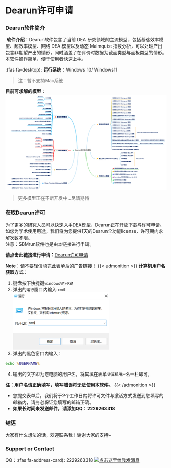 # Dearun许可申请


<script src="https://kit.fontawesome.com/5519c56e9e.js" crossorigin="anonymous"></script>
<script src="https://assets.salesmartly.com/js/project_3040_3314_1657543658.js"></script>

### Dearun软件简介
<i class="fa-brands fa-fly"></i>&nbsp;**软件介绍**：Dearun软件包含了当前 DEA 研究领域的主流模型，包括基础效率模型、超效率模型、网络 DEA 模型以及动态 Malmquist 指数分析，可以处理产出包含非期望产出的情形，同时涵盖了在评价时数据为截面类型与面板类型的情形。本软件操作简单，便于使用者快速上手。 
     
:(fas fa-desktop): **运行系统**：Windows 10/ Windows11  
> 注：暂不支持Mac系统  

<i class="fa-solid fa-champagne-glasses"></i>**目前可求解的模型**：
<img src="\images\涵盖模型.png" width = "800" height = "300" alt="图片无法加载" align=center /></img>
> 更多模型正在不断开发中...尽请期待

### 获取Dearun许可
为了更多的研究人员可以快速入手DEA模型，Dearun正在开放下载与许可申请。如您为学术使用用途，我们将为您提供1天的Dearun全功能license，许可期内求解次数不限。  
注意：SBMrun软件也是由本链接进行申请。  
<div style="display:none">
<script type='text/javascript' src='https://www.wjx.top/handler/jqemed.ashx?activity=YLFgrDm&width=760&source=iframe'></script>  
</div>

<i class="fa-solid fa-circle-right"></i>  **请点击此链接进行申请：**[Dearun许可申请](https://www.wenjuan.com/s/UZBZJvFPaw/)  


**Note**：请不要轻信填完此表单后的广告链接！
{{< admonition >}}
<i class="fa-solid fa-circle-right"></i>  **计算机用户名获取方式**：
1. 键盘按下快捷键`windows键`+`R键`
2. 弹出的`运行`窗口内输入:`cmd`  
<img src="\images\cmd.png" width = "300" height = "180" alt="图片无法加载" align=center /></img>  
3. 弹出的黑色窗口内输入：
```cmd
echo %USERNAME%
```
4. 输出的文字即为您电脑的用户名，将其填在表单`计算机用户名`一栏即可。 

 
**注：用户名请正确填写，填写错误将无法使用本软件。**
{{< /admonition >}}

- 您提交表单后，我们将于2个工作日内将许可文件与激活方式发送到您填写的邮箱内，请务必保证您填写的邮箱正确。
- **如果长时间未发送邮件，请添加QQ：2229263318**  
### 结语
<i class="fa-solid fa-award"></i>  大家有什么想法的话，欢迎联系我！谢谢大家的支持~

### Support or Contact
<i class="fa-brands fa-qq"></i> QQ：:(fas fa-address-card): 2229263318
<a target="_blank" href="http://wpa.qq.com/msgrd?v=3&uin=2229263318&site=qq&menu=yes"><img border="0" src="http://wpa.qq.com/pa?p=2:2229263318:41" alt="点击这里给我发消息" title="点击这里给我发消息"/></a>


